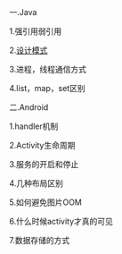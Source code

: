 一.Java

1.强引用弱引用

2.[设计模式](https://github.com/youthCN/APlan/blob/master/fighting/%E8%AE%BE%E8%AE%A1%E6%A8%A1%E5%BC%8F.md)

3.进程，线程通信方式

4.list，map，set区别

二.Android

1.handler机制

2.Activity生命周期

3.服务的开启和停止

4.几种布局区别

5.如何避免图片OOM

6.什么时候activity才真的可见

7.数据存储的方式